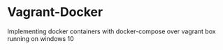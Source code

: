 # Vagrant-Docker
Implementing docker containers with docker-compose over vagrant box running on windows 10
